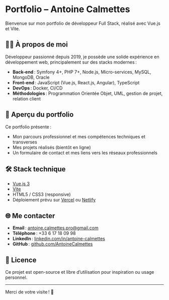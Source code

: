 # Portfolio – Antoine Calmettes

Bienvenue sur mon portfolio de développeur Full Stack, réalisé avec Vue.js et Vite.

## 👨‍💻 À propos de moi

Développeur passionné depuis 2019, je possède une solide expérience en développement web, principalement sur des stacks modernes :  
- **Back-end** : Symfony 4+, PHP 7+, Node.js, Micro-services, MySQL, MongoDB, Oracle
- **Front-end** : JavaScript (Vue.js, React.js, Angular), TypeScript
- **DevOps** : Docker, CI/CD
- **Méthodologies** : Programmation Orientée Objet, UML, gestion de projet, relation client

## 🚀 Aperçu du portfolio

Ce portfolio présente :
- Mon parcours professionnel et mes compétences techniques et transverses
- Mes projets réalisés (bientôt en ligne)
- Un formulaire de contact et mes liens vers les réseaux professionnels

## 🛠️ Stack technique

- [Vue.js 3](https://vuejs.org/)
- [Vite](https://vitejs.dev/)
- HTML5 / CSS3 (responsive)
- Déploiement prévu sur [Vercel](https://vercel.com/) ou [Netlify](https://www.netlify.com/)

## 🌐 Me contacter

- **Email** : [antoine.calmettes.pro@gmail.com](mailto:antoine.calmettes.pro@gmail.com)
- **Téléphone** : +33 6 17 18 09 98
- **LinkedIn** : [linkedin.com/in/antoine-calmettes](https://www.linkedin.com/in/antoine-calmettes/)
- **GitHub** : [github.com/AntoineCalmettes](https://github.com/AntoineCalmettes)

## 📜 Licence

Ce projet est open-source et libre d’utilisation pour inspiration ou usage personnel.

---

Merci de votre visite ! 🚀
